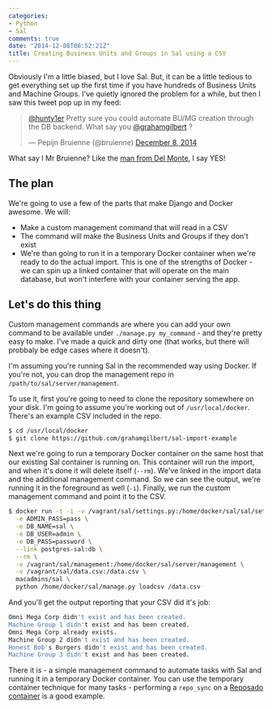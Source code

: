 ```yaml
---
categories:
- Python
- Sal
comments: true
date: "2014-12-08T08:52:21Z"
title: Creating Business Units and Groups in Sal using a CSV
---
```

Obviously I'm a little biased, but I love Sal. But, it can be a little tedious to get everything set up the first time if you have hundreds of Business Units and Machine Groups. I've quietly ignored the problem for a while, but then I saw this tweet pop up in my feed:

<blockquote class="twitter-tweet" lang="en"><p><a href="https://twitter.com/hunty1er">@hunty1er</a> Pretty sure you could automate BU/MG creation through the DB backend. What say you <a href="https://twitter.com/grahamgilbert">@grahamgilbert</a> ?</p>&mdash; Pepijn Bruienne (@bruienne) <a href="https://twitter.com/bruienne/status/541811445512830976">December 8, 2014</a></blockquote>
<script async src="//platform.twitter.com/widgets.js" charset="utf-8"></script>

What say I Mr Bruienne? Like the [man from Del Monte](https://www.youtube.com/watch?v=mjB9Chw_6FE), I say YES!

## The plan

We're going to use a few of the parts that make Django and Docker awesome. We will:

* Make a custom management command that will read in a CSV
* The command will make the Business Units and Groups if they don't exist
* We're than going to run it in a temporary Docker container when we're ready to do the actual import. This is one of the strengths of Docker - we can spin up a linked container that will operate on the main database, but won't interfere with your container serving the app.
<!--more-->
## Let's do this thing

Custom management commands are where you can add your own command to be available under ``./manage.py my_command`` - and they're pretty easy to make. I've made a quick and dirty one (that works, but there will probbaly be edge cases where it doesn't).

I'm assuming you're running Sal in the recommended way using Docker. If you're not, you can drop the management repo in ``/path/to/sal/server/management``.

To use it, first you're going to need to clone the repository somewhere on your disk. I'm going to assume you're working out of ``/usr/local/docker``. There's an example CSV included in the repo.

``` bash
$ cd /usr/local/docker
$ git clone https://github.com/grahamgilbert/sal-import-example
```

Next we're going to run a temporary Docker container on the same host that our existing Sal container is running on. This container will run the import, and when it's done it will delete itself (``--rm``). We've linked in the import data and the additional management command. So we can see the output, we're running it in the foreground as well (``-i``). Finally, we run the custom management command and point it to the CSV.

``` bash
$ docker run -t -i -v /vagrant/sal/settings.py:/home/docker/sal/sal/settings.py \
  -e ADMIN_PASS=pass \
  -e DB_NAME=sal \
  -e DB_USER=admin \
  -e DB_PASS=password \
  --link postgres-sal:db \
  --rm \
  -v /vagrant/sal/management:/home/docker/sal/server/management \
  -v /vagrant/sal/data.csv:/data.csv \
  macadmins/sal \
  python /home/docker/sal/manage.py loadcsv /data.csv
```
  
And you'll get the output reporting that your CSV did it's job:
 
``` bash
Omni Mega Corp didn't exist and has been created.
Machine Group 1 didn't exist and has been created.
Omni Mega Corp already exists.
Machine Group 2 didn't exist and has been created.
Honest Bob's Burgers didn't exist and has been created.
Machine Group 3 didn't exist and has been created.
```

There it is - a simple management command to automate tasks with Sal and running it in a temporary Docker container. You can use the temporary container technique for many tasks - performing a ``repo_sync`` on a [Reposado container](https://registry.hub.docker.com/u/macadmins/reposado/) is a good example.